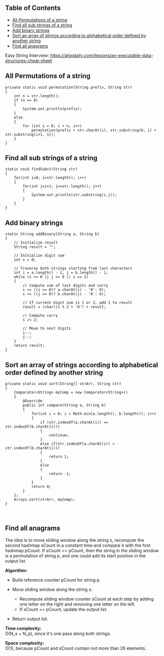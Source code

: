 ## Table of Contents
- [All Permutations of a string](#all-permutations-of-a-string)
- [Find all sub strings of a string](#find-all-sub-strings-of-a-string)
- [Add binary strings](#add-binary-strings)
- [Sort an array of strings according to alphabetical order defined by another string](#sort-an-array-of-strings-according-to-alphabetical-order-defined-by-another-string)
- [Find all anagrams](#find-all-anagrams)


Easy String Interview: https://algodaily.com/lessons/an-executable-data-structures-cheat-sheet 
<br>

## All Permutations of a string
```
private static void permutation(String prefix, String str) 
{
    int n = str.length();
    if (n == 0) 
	{
		System.out.println(prefix);
	}
	else
	{
        for (int i = 0; i < n; i++)
            permutation(prefix + str.charAt(i), str.substring(0, i) + str.substring(i+1, n));
    }
}
```

## Find all sub strings of a string 
```
static void findSubst(String str)
{
    for(int i=0; i<str.length(); i++)
    {
        for(int j=i+1; j<=str.length(); j++)
        {
            System.out.println(str.substring(i,j));
        } 
    }
}

```

## Add binary strings
```
static String addBinary(String a, String b) 
{ 
    // Initialize result 
    String result = "";  
          
    // Initialize digit sum 
    int s = 0;          
  
    // Traverse both strings starting from last characters 
    int i = a.length() - 1, j = b.length() - 1; 
    while (i >= 0 || j >= 0 || s == 1) 
    {
        // Compute sum of last digits and carry 
        s += ((i >= 0)? a.charAt(i) - '0': 0); 
        s += ((j >= 0)? b.charAt(j) - '0': 0); 
  
        // If current digit sum is 1 or 3, add 1 to result 
        result = (char)(s % 2 + '0') + result; 
  
        // Compute carry 
        s /= 2; 
  
        // Move to next digits 
        i--;
        j--; 
    } 
    return result; 
} 
```

## Sort an array of strings according to alphabetical order defined by another string

```
private static void sort(String[] strArr, String str)
{
    Comparator<String> myComp = new Comparator<String>()
    {
        @Override
        public int compare(String a, String b)
        {
            for(int i = 0; i < Math.min(a.length(), b.length()); i++)
            {
                if (str.indexOf(a.charAt(i)) == str.indexOf(b.charAt(i)))
                {
                    continue;
                }
                else if(str.indexOf(a.charAt(i)) > str.indexOf(b.charAt(i)))
                {
                    return 1;
                }
                else
                {
                    return -1;
                }
            }
            return 0;
        }
    };
    Arrays.sort(strArr, myComp);
}
```

<br>

## Find all anagrams
The idea is to move sliding window along the string s, recompute the second hashmap sCount in a constant time and compare it with the first hashmap pCount. If sCount == pCount, then the string in the sliding window is a permutation of string p, and one could add its start position in the output list.

**Algorithm:**
- Build reference counter pCount for string p.
- Move sliding window along the string s:
    - Recompute sliding window counter sCount at each step by adding one letter on the right and removing one letter on the left.
    - If sCount == pCount, update the output list.

- Return output list.

**Time complexity:** <br>
O(N_s + N_p), since it's one pass along both strings.

**Space complexity:** <br>
O(1), because pCount and sCount contain not more than 26 elements.